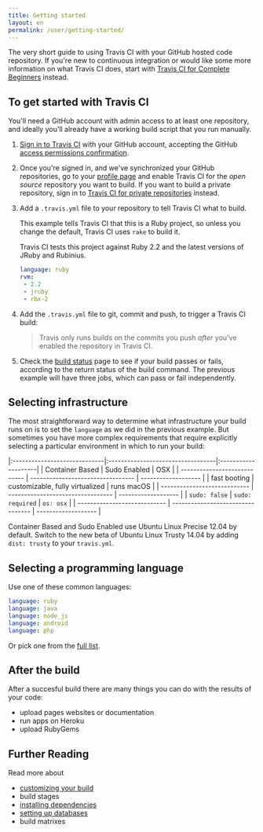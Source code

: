 ```yaml
---
title: Getting started
layout: en
permalink: /user/getting-started/
---
```


The very short guide to using Travis CI with your GitHub hosted code repository. If you're new to continuous integration or would like some more information on what Travis CI does, start with [Travis CI for Complete Beginners](/user/for-beginners) instead.

<div id="toc"></div>

## To get started with Travis CI

You'll need a GitHub account with admin access to at least one repository, and ideally you'll already have a working build script that you run manually.

1. [Sign in to Travis CI](https://travis-ci.org/auth) with your GitHub account, accepting the GitHub [access permissions confirmation](/user/github-oauth-scopes).

2. Once you're signed in, and we've synchronized your GitHub repositories, go to your [profile page](https://travis-ci.org/profile) and enable Travis CI for the *open source* repository you want to build. If you want to build a private repository, sign in to [Travis CI for private repositories](https://travis-ci.com/profile) instead.

3. Add a `.travis.yml` file to your repository to tell Travis CI what to build.

   This example tells Travis CI that this is a Ruby project, so unless you change the default, Travis CI uses `rake` to build it.

   Travis CI tests this project against Ruby 2.2 and the latest versions of JRuby and Rubinius.

   ```yaml
   language: ruby
   rvm:
    - 2.2
    - jruby
    - rbx-2
   ```

4. Add the `.travis.yml` file to git, commit and push, to trigger a Travis CI build:

   > Travis only runs builds on the commits you push *after* you've enabled the repository in Travis CI.

5. Check the [build status](https://travis-ci.org/repositories) page to see if your build passes or fails, according to the return status of the build command. The previous example will have three jobs, which can pass or fail independently.

## Selecting infrastructure

The most straightforward way to determine what infrastructure your build runs on is to set the `language` as we did in the previous example. But sometimes you have more complex requirements that require explicitly selecting a particular environment in which to run your build:

|:-----------------------------|:----------------------------------|:--------------------|
| Container Based              | Sudo Enabled                      | OSX                 |
| ---------------------------- | --------------------------------- | ------------------- |
| fast booting                 | customizable, fully  virtualized  | runs macOS          |
| ---------------------------- | --------------------------------- | ------------------- |
| `sudo: false`                | `sudo: required`                  | `os: osx`           |
| ---------------------------- | --------------------------------- | ------------------- |

Container Based and Sudo Enabled use Ubuntu Linux Precise 12.04 by default. Switch to
the new beta of Ubuntu Linux Trusty 14.04 by adding `dist: trusty` to your `travis.yml`.

## Selecting a programming language

Use one of these common languages:

```yaml
language: ruby
language: java
language: node_js
language: android
language: php
```

Or pick one from the [full list](/user/languages/).

## After the build

After a succesful build there are many things you can do with the results of your code:

* upload pages websites or documentation
* run apps on Heroku
* upload RubyGems

## Further Reading

Read more about

* [customizing your build](/user/customizing-the-build)
* build stages
* [installing dependencies](/user/installing-dependencies)
* [setting up databases](/user/database-setup/)
* build matrixes
